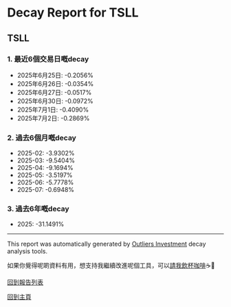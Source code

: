 # Decay Report for TSLL

## TSLL

### 1. 最近6個交易日嘅decay

- 2025年6月25日: -0.2056%
- 2025年6月26日: -0.0354%
- 2025年6月27日: -0.0517%
- 2025年6月30日: -0.0972%
- 2025年7月1日: -0.4090%
- 2025年7月2日: -0.2869%

### 2. 過去6個月嘅decay

- 2025-02: -3.9302%
- 2025-03: -9.5404%
- 2025-04: -9.1694%
- 2025-05: -3.5197%
- 2025-06: -5.7778%
- 2025-07: -0.6948%

### 3. 過去6年嘅decay

- 2025: -31.1491%

------------------------------
This report was automatically generated by [Outliers Investment](https://outliersecon.github.io/Outliers-Investment/) decay analysis tools.

如果你覺得呢啲資料有用，想支持我繼續改進呢個工具，可以[請我飲杯咖啡](https://buymeacoffee.com/outliersecon)☕🙏

[回到報告列表](https://outliersecon.github.io/Outliers-Investment/reports/reports_public)

[回到主頁](https://outliersecon.github.io/Outliers-Investment/)